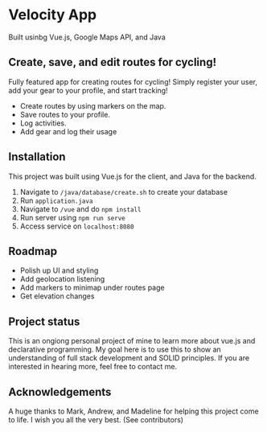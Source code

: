 # Velocity App
Built usinbg Vue.js, Google Maps API, and Java

## Create, save, and edit routes for cycling!
Fully featured app for creating routes for cycling! Simply register your user, add your gear to your profile, and start tracking!
- Create routes by using markers on the map.
- Save routes to your profile.
- Log activities.
- Add gear and log their usage

## Installation
This project was built using Vue.js for the client, and Java for the backend.
1. Navigate to ` /java/database/create.sh ` to create your database
2. Run `application.java`
3. Navigate to `/vue` and do `npm install`
4. Run server using `npm run serve`
5. Access service on `localhost:8080`

## Roadmap
- Polish up UI and styling
- Add geolocation listening 
- Add markers to minimap under routes page
- Get elevation changes



## Project status
This is an ongiong personal project of mine to learn more about vue.js and declarative programming. My goal here is to use this to show an understanding of full stack development and SOLID principles. If you are interested in hearing more, feel free to contact me.

## Acknowledgements
A huge thanks to Mark, Andrew, and Madeline for helping this project come to life. I wish you all the very best. (See contributors)
